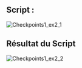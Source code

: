 ## Script :

![Checkpoints1_ex2_1](https://github.com/Blazeuhh/Quetes_WCS/assets/156552845/ce0ad77b-5d00-4acf-9d28-32e734772638)

## Résultat du Script

![Checkpoints1_ex2_2](https://github.com/Blazeuhh/Quetes_WCS/assets/156552845/1bb3ab6f-66be-4a78-88b8-065ef515b141)
